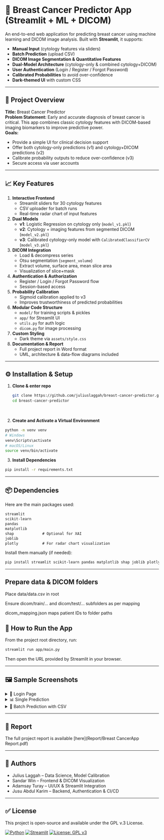 # 🧠 Breast Cancer Predictor App (Streamlit + ML + DICOM)

An end-to-end web application for predicting breast cancer using machine learning and DICOM image analysis. Built with **Streamlit**, it supports:

- **Manual Input** (cytology features via sliders)
- **Batch Prediction** (upload CSV)
- **DICOM Image Segmentation & Quantitative Features**
- **Dual-Model Architecture** (cytology-only & combined cytology+DICOM)
- **User Authentication** (Login / Register / Forgot Password)
- **Calibrated Probabilities** to avoid over-confidence
- **Dark-themed UI** with custom CSS

---

## 📌 Project Overview

**Title:** Breast Cancer Predictor  
**Problem Statement:** Early and accurate diagnosis of breast cancer is critical. This app combines classic cytology features with DICOM-based imaging biomarkers to improve predictive power.  
**Goals:**
- Provide a simple UI for clinical decision support
- Offer both cytology-only predictions (v1) and cytology+DICOM predictions (v2)
- Calibrate probability outputs to reduce over-confidence (v3)
- Secure access via user accounts

---

## 📈 Key Features

1. **Interactive Frontend**  
   - Streamlit sliders for 30 cytology features  
   - CSV uploader for batch runs  
   - Real-time radar chart of input features  
2. **Dual Models**  
   - **v1**: Logistic Regression on cytology only (`model_v1.pkl`)  
   - **v2**: Cytology + imaging features from segmented DICOM (`model_v2.pkl`)  
   - **v3**: Calibrated cytology-only model with `CalibratedClassifierCV` (`model_v3.pkl`)  
3. **DICOM Integration**  
   - Load & decompress series  
   - Otsu segmentation (`segment_volume`)  
   - Extract volume, surface area, mean slice area  
   - Visualization of slice+mask  
4. **Authentication & Authorization**  
   - Register / Login / Forgot Password flow  
   - Session-based access  
5. **Probability Calibration**  
   - Sigmoid calibration applied to v3  
   - Improves trustworthiness of predicted probabilities  
6. **Modular Code Structure**  
   - `model/` for training scripts & pickles  
   - `app/` for Streamlit UI  
   - `utils.py` for auth logic  
   - `dicom.py` for image processing  
7. **Custom Styling**  
   - Dark theme via `assets/style.css`  
8. **Documentation & Report**  
   - Full project report in Word format  
   - UML, architecture & data-flow diagrams included  

---

## ⚙️ Installation & Setup

1. **Clone & enter repo**  
   ```bash
   git clone https://github.com/juliuslaggah/breast-cancer-predictor.git
   cd breast-cancer-predictor




2. **Create and Activate a Virtual Environment**

```bash
python -m venv venv
# Windows
venv\Scripts\activate
# macOS/Linux
source venv/bin/activate
```

3. **Install Dependencies**

```bash
pip install -r requirements.txt
```

---

## 📦 Dependencies

Here are the main packages used:

```
streamlit
scikit-learn
pandas
matplotlib
shap             # Optional for XAI
joblib
plotly           # For radar chart visualization
```

Install them manually (if needed):

```bash
pip install streamlit scikit-learn pandas matplotlib shap joblib plotly
```

---

## Prepare data & DICOM folders
Place data/data.csv in root

Ensure dicom/train/… and dicom/test/… subfolders as per mapping

dicom_mapping.json maps patient IDs to folder paths

## 🚀 How to Run the App

From the project root directory, run:

```bash
streamlit run app/main.py
```

Then open the URL provided by Streamlit in your browser.

---

## 🖼️ Sample Screenshots

<details>
<summary>🔐 Login Page</summary>

![Login Page](assets/login.png)

</details>

<details>
<summary>📊 Single Prediction</summary>

![Single Prediction](assets/newplot.png)

</details>

<details>
<summary>📁 Batch Prediction with CSV</summary>

![Batch Prediction](assets/batch_prediction.png)

</details>

---

## 📄 Report

The full project report is available [here](Report/Breast CancerApp Report.pdf) 

---

## 👥 Authors

- Julius Laggah – Data Science, Model Calibration
- Sandar Win – Frontend & DICOM Visualization
- Adamsay Turay – UI/UX & Streamlit Integration
- Jusu Abdul Karim – Backend, Authentication & CI/CD


---

## ✅ License

This project is open-source and available under the GPL v.3 License.

[![Python](https://img.shields.io/badge/python-3.8%2B-blue)](https://www.python.org/)
[![Streamlit](https://img.shields.io/badge/streamlit-v1.18.1-orange)](https://streamlit.io/)
[![License: GPL v3](https://img.shields.io/badge/License-GPLv3-blue.svg)](LICENSE)


